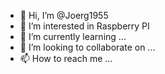 - 👋 Hi, I’m @Joerg1955
- 👀 I’m interested in Raspberry PI
- 🌱 I’m currently learning ...
- 💞️ I’m looking to collaborate on ...
- 📫 How to reach me ...

<!---
Joerg1955/Joerg1955 is a ✨ special ✨ repository because its `README.md` (this file) appears on your GitHub profile.
You can click the Preview link to take a look at your changes.
--->
